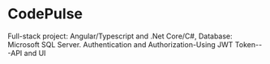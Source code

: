 # CodePulse

Full-stack project: Angular/Typescript and .Net Core/C#, Database: Microsoft SQL Server.
Authentication and Authorization-Using JWT Token---API and UI
